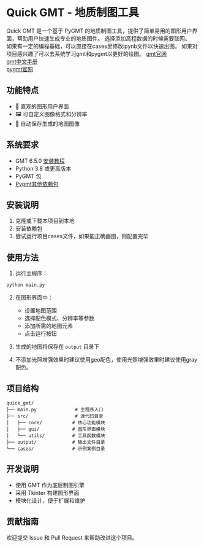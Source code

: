 # Quick GMT - 地质制图工具

Quick GMT 是一个基于 PyGMT 的地质制图工具，提供了简单易用的图形用户界面，帮助用户快速生成专业的地质图件。
选择添加高程数据的时候需要联网。  
如果有一定的编程基础，可以直接在cases里修改ipynb文件以快速出图。
如果对项目感兴趣了可以去系统学习gmt和pygmt以更好的绘图。
[gmt官网](https://www.generic-mapping-tools.org/)  
[gmt中文手册](https://docs.gmt-china.org/latest/intro/)  
[pygmt官网](https://www.generic-mapping-tools.org/)  

## 功能特点

- 🎨 直观的图形用户界面
- 🖼️ 可自定义图像格式和分辨率
- 💾 自动保存生成的地图图像

## 系统要求
- GMT 6.5.0 [安装教程](https://docs.gmt-china.org/latest/install/)
- Python 3.8 或更高版本
- PyGMT 包
- [Pygmt其他依赖包](https://www.pygmt.org/latest/install.html)

## 安装说明

1. 克隆或下载本项目到本地
2. 安装依赖包
3. 尝试运行项目cases文件，如果能正确画图，则配置完毕


## 使用方法

1. 运行主程序：
```bash
python main.py
```

2. 在图形界面中：
   - 设置地图范围
   - 选择配色模式、分辨率等参数
   - 添加所需的地图元素
   - 点击运行按钮

3. 生成的地图将保存在 `output` 目录下  

4. 不添加光照增强效果时建议使用geo配色，使用光照增强效果时建议使用gray配色。

## 项目结构

```
quick_gmt/
├── main.py              # 主程序入口
├── src/                 # 源代码目录
│   ├── core/           # 核心功能模块
│   ├── gui/            # 图形界面模块
│   └── utils/          # 工具函数模块
├── output/             # 输出文件目录
└── cases/              # 示例案例目录
```

## 开发说明

- 使用 GMT 作为底层制图引擎
- 采用 Tkinter 构建图形界面
- 模块化设计，便于扩展和维护

## 贡献指南

欢迎提交 Issue 和 Pull Request 来帮助改进这个项目。